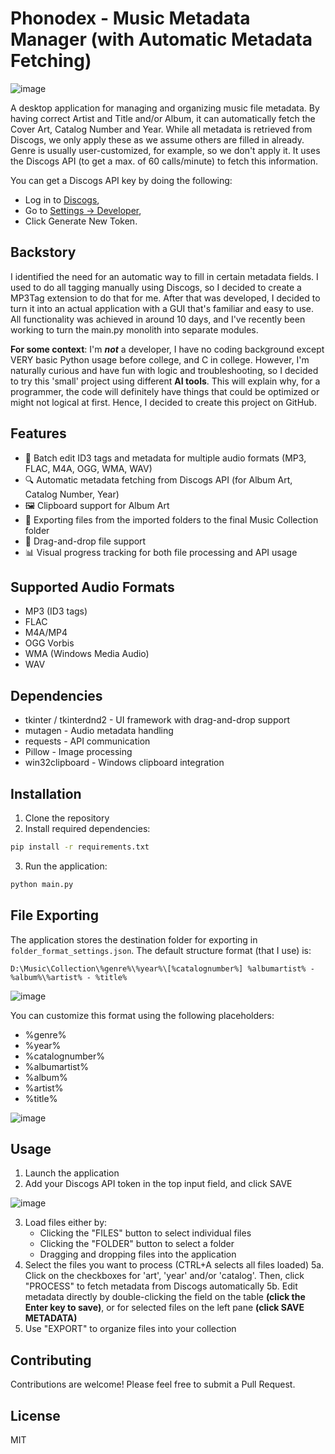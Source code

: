 # Phonodex - Music Metadata Manager (with Automatic Metadata Fetching)

![image](https://github.com/user-attachments/assets/bd4028e2-6993-4f55-93c0-47f121bd14dc)


A desktop application for managing and organizing music file metadata.
By having correct Artist and Title and/or Album, it can automatically fetch the Cover Art, Catalog Number and Year.
While all metadata is retrieved from Discogs, we only apply these as we assume others are filled in already.
Genre is usually user-customized, for example, so we don't apply it.
It uses the Discogs API (to get a max. of 60 calls/minute) to fetch this information.

You can get a Discogs API key by doing the following:
- Log in to [Discogs](https://www.discogs.com/),
- Go to [Settings -> Developer](https://www.discogs.com/settings/developers),
- Click Generate New Token.

## Backstory

I identified the need for an automatic way to fill in certain metadata fields. I used to do all tagging manually using Discogs, so I decided to create a MP3Tag extension to do that for me.
After that was developed, I decided to turn it into an actual application with a GUI that's familiar and easy to use.
All functionality was achieved in around 10 days, and I've recently been working to turn the main.py monolith into separate modules.

**For some context**: I'm ***not*** a developer, I have no coding background except VERY basic Python usage before college, and C in college.
However, I'm naturally curious and have fun with logic and troubleshooting, so I decided to try this 'small' project using different **AI tools**.
This will explain why, for a programmer, the code will definitely have things that could be optimized or might not logical at first. Hence, I decided to create this project on GitHub.

## Features

- 🎵 Batch edit ID3 tags and metadata for multiple audio formats (MP3, FLAC, M4A, OGG, WMA, WAV)
- 🔍 Automatic metadata fetching from Discogs API (for Album Art, Catalog Number, Year)
- 🖼️ Clipboard support for Album Art
- 📁 Exporting files from the imported folders to the final Music Collection folder
- 🔄 Drag-and-drop file support
- 📊 Visual progress tracking for both file processing and API usage

## Supported Audio Formats
- MP3 (ID3 tags)
- FLAC
- M4A/MP4
- OGG Vorbis
- WMA (Windows Media Audio)
- WAV

## Dependencies

- tkinter / tkinterdnd2 - UI framework with drag-and-drop support
- mutagen - Audio metadata handling
- requests - API communication
- Pillow - Image processing
- win32clipboard - Windows clipboard integration

## Installation

1. Clone the repository
2. Install required dependencies:
```bash
pip install -r requirements.txt
```
3. Run the application:
```bash
python main.py
```

## File Exporting

The application stores the destination folder for exporting in `folder_format_settings.json`. The default structure format (that I use) is:

```
D:\Music\Collection\%genre%\%year%\[%catalognumber%] %albumartist% - %album%\%artist% - %title%
```

![image](https://github.com/user-attachments/assets/473d6d1f-727a-472f-a856-8b3c0d3354af)


You can customize this format using the following placeholders:
- %genre%
- %year%
- %catalognumber%
- %albumartist%
- %album%
- %artist%
- %title%

![image](https://github.com/user-attachments/assets/e37d9608-a64a-4100-be07-858aaa386178)


## Usage

1. Launch the application
2. Add your Discogs API token in the top input field, and click SAVE

![image](https://github.com/user-attachments/assets/4a4abded-5fda-418e-a24e-ed659180ed86)

3. Load files either by:
   - Clicking the "FILES" button to select individual files
   - Clicking the "FOLDER" button to select a folder
   - Dragging and dropping files into the application
4. Select the files you want to process (CTRL+A selects all files loaded)
5a. Click on the checkboxes for 'art', 'year' and/or 'catalog'. Then, click "PROCESS" to fetch metadata from Discogs automatically
5b. Edit metadata directly by double-clicking the field on the table **(click the Enter key to save)**, or for selected files on the left pane **(click SAVE METADATA)**
6. Use "EXPORT" to organize files into your collection

## Contributing

Contributions are welcome!
Please feel free to submit a Pull Request.

## License

MIT
